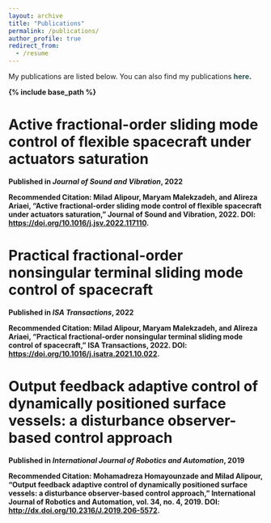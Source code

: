 ```yaml
---
layout: archive
title: "Publications"
permalink: /publications/
author_profile: true
redirect_from:
  - /resume
---
```


My publications are listed below. You can also find my publications <b><a href="https://scholar.google.com/citations?hl=en&user=PvSW_5sAAAAJ&view_op=list_works&sortby=pubdate" style="text-decoration:none; color:#2F4F4F">here</a>.

{% include base_path %}

Active fractional-order sliding mode control of flexible spacecraft under actuators saturation
======
**Published** in *Journal of Sound and Vibration*, 2022

**Recommended Citation:** **Milad Alipour**, Maryam Malekzadeh, and Alireza Ariaei, “Active fractional-order sliding mode control of flexible spacecraft under actuators saturation,” Journal of Sound and Vibration, 2022. DOI: <b><a href="https://doi.org/10.1016/j.jsv.2022.117110" style="text-decoration:none; color:#2F4F4F">https://doi.org/10.1016/j.jsv.2022.117110</a>.

Practical fractional-order nonsingular terminal sliding mode control of spacecraft
======
**Published** in *ISA Transactions*, 2022

**Recommended Citation:** **Milad Alipour**, Maryam Malekzadeh, and Alireza Ariaei, “Practical fractional-order nonsingular terminal sliding mode control of spacecraft,” ISA Transactions, 2022. DOI: <b><a href="https://doi.org/10.1016/j.isatra.2021.10.022" style="text-decoration:none; color:#2F4F4F">https://doi.org/10.1016/j.isatra.2021.10.022</a>.

Output feedback adaptive control of dynamically positioned surface vessels: a disturbance observer-based control approach
======
**Published** in *International Journal of Robotics and Automation*, 2019

**Recommended Citation:** Mohamadreza Homayounzade and **Milad Alipour**, “Output feedback adaptive control of dynamically positioned surface vessels: a disturbance observer-based control approach,” International Journal of Robotics and Automation, vol. 34, no. 4, 2019. DOI: <b><a href="http://dx.doi.org/10.2316/J.2019.206-5572" style="text-decoration:none; color:#2F4F4F">http://dx.doi.org/10.2316/J.2019.206-5572</a>.
